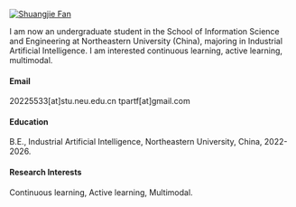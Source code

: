 

[![Shuangjie Fan](https://img.shields.io/badge/homepage-ShuangjieFan-blue)](https://github.com/FSJ-abc)

I am now an undergraduate student in the School of Information Science and Engineering at Northeastern University (China), majoring in Industrial Artificial Intelligence. I am interested continuous learning, active learning, multimodal.
#### Email
20225533[at]stu.neu.edu.cn
tpartf[at]gmail.com

#### Education
B.E., Industrial Artificial Intelligence, Northeastern University, China, 2022-2026.

#### Research Interests
Continuous learning, Active learning, Multimodal.

